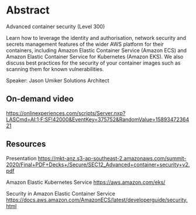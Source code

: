 # Abstract

Advanced container security (Level 300)

Learn how to leverage the identity and authorisation, network security and secrets management features of the wider AWS platform for their containers, including Amazon Elastic Container Service (Amazon ECS) and Amazon Elastic Container Service for Kubernetes (Amazon EKS). We also discuss best practices for the security of your container images such as scanning them for known vulnerabilities.

Speaker: Jason Umiker
Solutions Architect

## On-demand video

<https://onlinexperiences.com/scripts/Server.nxp?LASCmd=AI:1;F:SF!42000&EventKey=375752&RandomValue=1589347236421>

## Resources

Presentation
<https://mkt-anz.s3-ap-southeast-2.amazonaws.com/summit-2020/Final+PDF+Decks+/Secure/SEC12_Advanced+container+security+v2.pdf>

Amazon Elastic Kubernetes Service
<https://aws.amazon.com/eks/>

Security in Amazon Elastic Container Service
<https://docs.aws.amazon.com/AmazonECS/latest/developerguide/security.html>
